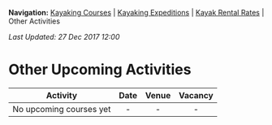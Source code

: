 **Navigation:** [Kayaking Courses](index) &#124; [Kayaking Expeditions](expedition) &#124; [Kayak Rental Rates](rental) &#124; Other Activities

_Last Updated: 27 Dec 2017 12:00_
# Other Upcoming Activities

Activity | Date | Venue | Vacancy
:---:|:---:|:---:|:---:
No upcoming courses yet|-|-|-

